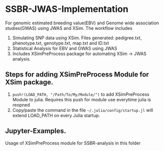 # SSBR-JWAS-Implementation
For genomic estimated breeding value(EBV) and Genome wide association studies(GWAS) using JWAS and XSim. The workflow includes 
1) Simulating SNP data using XSim. Files generated: pedigree.txt, phenotype.txt, genotype.txt, map.txt and ID.txt 
2) Statistical Analysis for EBV and GWAS using JWAS
3) Includes XSimPreProcess package for automating XSim -> JWAS analysis.

## Steps for adding XSimPreProcess Module for XSim package.
1. ```push!(LOAD_PATH, "/Path/To/My/Module/")``` to add XSimPreProcess Module to julia. Requires this push for module use everytime julia is reopned
2. Copy/paste the command in the file ```~/.julia/config/startup.jl``` will extend LOAD_PATH on every Julia startup.

## Jupyter-Examples.
Usage of XSimPreProcess module for SSBR-analysis in this folder
